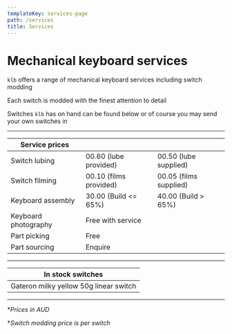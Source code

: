 ```yaml
---
templateKey: services-page
path: /services
title: Services
---
```

# Mechanical keyboard services

`klb` offers a range of mechanical keyboard services including switch modding

Each switch is modded with the finest attention to detail

Switches `klb` has on hand can be found below or of course you may send your own switches in

---

| Service prices       |                        |                        |
| -------------------- | ---------------------- | ---------------------- |
| Switch lubing        | 00.60 (lube provided)  | 00.50 (lube supplied)  |
| Switch filming       | 00.10 (films provided) | 00.05 (films supplied) |
| Keyboard assembly    | 30.00 (Build <= 65%)   | 40.00 (Build > 65%)    |
| Keyboard photography | Free with service      |                        |
| Part picking         | Free                   |                        |
| Part sourcing        | Enquire                |                        |

---

| In stock switches |
|-|
| Gateron milky yellow 50g linear switch |

---

**Prices in AUD*

**Switch modding price is per switch*